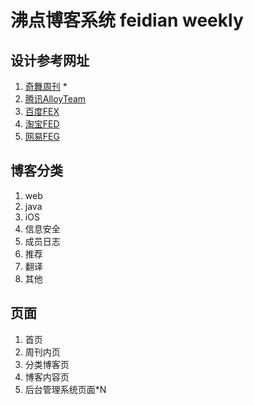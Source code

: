 # 沸点博客系统 feidian weekly

## 设计参考网址
1. [奇舞周刊](https://weekly.75team.com/) *
2. [腾讯AlloyTeam](http://www.alloyteam.com/page/0/)
3. [百度FEX](http://fex.baidu.com/weekly/)
4. [淘宝FED](http://taobaofed.org/)
5. [网易FEG](http://feg.netease.com/)

## 博客分类
1. web
2. java
3. iOS
4. 信息安全
5. 成员日志
6. 推荐
7. 翻译
8. 其他

## 页面
1. 首页
2. 周刊内页
3. 分类博客页
4. 博客内容页
5. 后台管理系统页面*N
